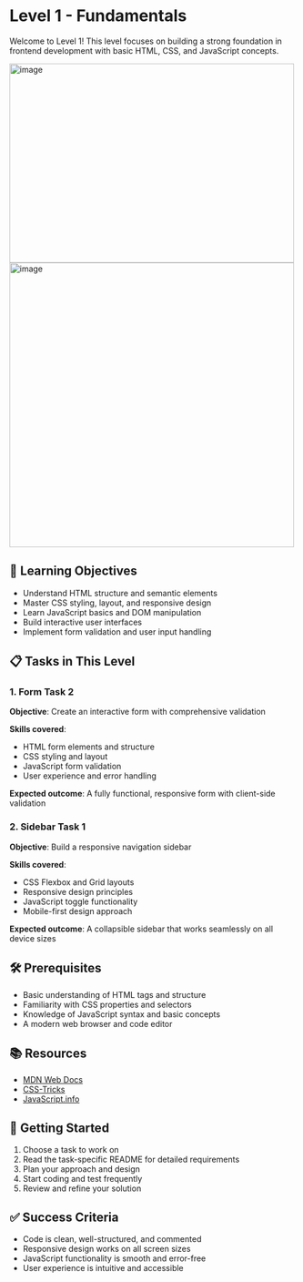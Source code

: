 # Level 1 - Fundamentals
Welcome to Level 1! This level focuses on building a strong foundation in frontend development with basic HTML, CSS, and JavaScript concepts.
<div>
  <img width="500" height="350" alt="image" src="https://github.com/user-attachments/assets/e834118d-d02d-4839-bf19-ccb429952ee8" /> 
  <img width="500" height="500" style="display: block;" alt="image" src="https://github.com/user-attachments/assets/6b5102d6-f54b-4169-89f0-0fcb867e345b" />
</div>

## 🎯 Learning Objectives

- Understand HTML structure and semantic elements
- Master CSS styling, layout, and responsive design
- Learn JavaScript basics and DOM manipulation
- Build interactive user interfaces
- Implement form validation and user input handling

## 📋 Tasks in This Level

### 1. Form Task 2
**Objective**: Create an interactive form with comprehensive validation

**Skills covered**:
- HTML form elements and structure
- CSS styling and layout
- JavaScript form validation
- User experience and error handling

**Expected outcome**: A fully functional, responsive form with client-side validation

### 2. Sidebar Task 1
**Objective**: Build a responsive navigation sidebar

**Skills covered**:
- CSS Flexbox and Grid layouts
- Responsive design principles
- JavaScript toggle functionality
- Mobile-first design approach

**Expected outcome**: A collapsible sidebar that works seamlessly on all device sizes

## 🛠️ Prerequisites

- Basic understanding of HTML tags and structure
- Familiarity with CSS properties and selectors
- Knowledge of JavaScript syntax and basic concepts
- A modern web browser and code editor

## 📚 Resources

- [MDN Web Docs](https://developer.mozilla.org/)
- [CSS-Tricks](https://css-tricks.com/)
- [JavaScript.info](https://javascript.info/)

## 🚀 Getting Started

1. Choose a task to work on
2. Read the task-specific README for detailed requirements
3. Plan your approach and design
4. Start coding and test frequently
5. Review and refine your solution

## ✅ Success Criteria

- Code is clean, well-structured, and commented
- Responsive design works on all screen sizes
- JavaScript functionality is smooth and error-free
- User experience is intuitive and accessible
